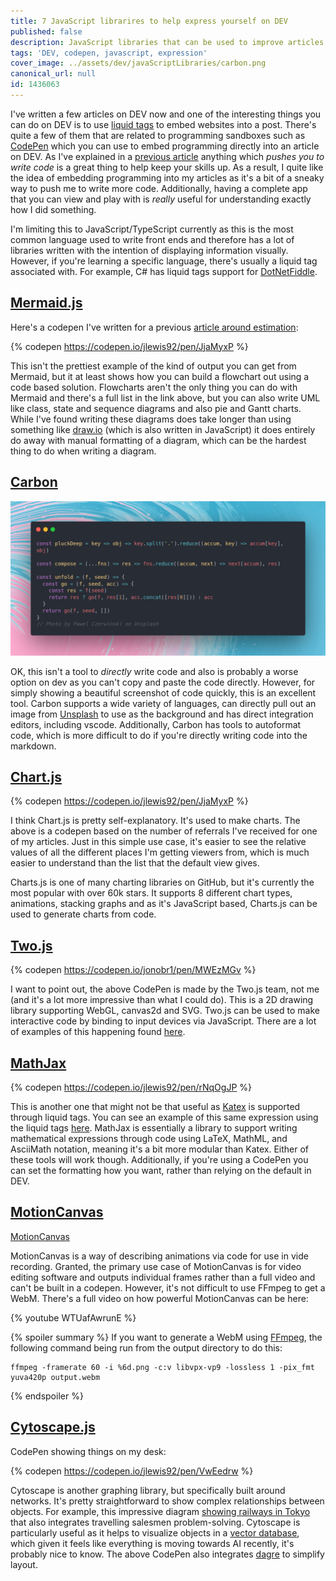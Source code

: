 ```yaml
---
title: 7 JavaScript librarires to help express yourself on DEV
published: false
description: JavaScript libraries that can be used to improve articles written in DEV
tags: 'DEV, codepen, javascript, expression'
cover_image: ../assets/dev/javaScriptLibraries/carbon.png
canonical_url: null
id: 1436063
---
```


I've written a few articles on DEV now and one of the interesting things you can do on DEV is to use [liquid tags](https://dev.to/p/editor_guide) to embed websites into a post.  There's quite a few of them that are related to programming sandboxes such as [CodePen](https://codepen.io/) which you can use to embed programming directly into an article on DEV.  As I've explained in a [previous article](https://dev.to/jlewis92/tips-and-tricks-on-how-to-keep-motivated-while-writing-code-5h3b) anything which *pushes you to write code* is a great thing to help keep your skills up.  As a result, I quite like the idea of embedding programming into my articles as it's a bit of a sneaky way to push me to write more code. Additionally, having a complete app that you can view and play with is *really* useful for understanding exactly how I did something.

I'm limiting this to JavaScript/TypeScript currently as this is the most common language used to write front ends and therefore has a lot of libraries written with the intention of displaying information visually.  However, if you're learning a specific language, there's usually a liquid tag associated with. For example, C# has liquid tags support for [DotNetFiddle](https://dotnetfiddle.net/).

## [Mermaid.js](https://github.com/mermaid-js/mermaid)

Here's a codepen I've written for a previous [article around estimation](https://dev.to/jlewis92/a-developers-guide-to-estimation-3143):

<!-- markdownlint-disable-next-line -->
{% codepen https://codepen.io/jlewis92/pen/JjaMyxP %}

This isn't the prettiest example of the kind of output you can get from Mermaid, but it at least shows how you can build a flowchart out using a code based solution.  Flowcharts aren't the only thing you can do with Mermaid and there's a full list in the link above, but you can also write UML like class, state and sequence diagrams and also pie and Gantt charts.  While I've found writing these diagrams does take longer than using something like [draw.io](https://app.diagrams.net/) (which is also written in JavaScript) it does entirely do away with manual formatting of a diagram, which can be the hardest thing to do when writing a diagram.

## [Carbon](https://github.com/carbon-app/carbon)

![Carbon screenshot](../assets/dev/javaScriptLibraries/carbon.png)

OK, this isn't a tool to *directly* write code and also is probably a worse option on dev as you can't copy and paste the code directly.  However, for simply showing a beautiful screenshot of code quickly, this is an excellent tool.  Carbon supports a wide variety of languages, can directly pull out an image from [Unsplash](https://unsplash.com/) to use as the background and has direct integration editors, including vscode.  Additionally, Carbon has tools to autoformat code, which is more difficult to do if you're directly writing code into the markdown.

## [Chart.js](https://github.com/chartjs/Chart.js)

<!-- markdownlint-disable-next-line -->
{% codepen https://codepen.io/jlewis92/pen/JjaMyxP %}

I think Chart.js is pretty self-explanatory.  It's used to make charts.  The above is a codepen based on the number of referrals I've received for one of my articles.  Just in this simple use case, it's easier to see the relative values of all the different places I'm getting viewers from, which is much easier to understand than the list that the default view gives.

Charts.js is one of many charting libraries on GitHub, but it's currently the most popular with over 60k stars.  It supports 8 different chart types, animations, stacking graphs and as it's JavaScript based, Charts.js can be used to generate charts from code.

## [Two.js](https://github.com/jonobr1/two.js)

<!-- markdownlint-disable-next-line -->
{% codepen https://codepen.io/jonobr1/pen/MWEzMGv %}

I want to point out, the above CodePen is made by the Two.js team, not me (and it's a lot more impressive than what I could do).  This is a 2D drawing library supporting WebGL, canvas2d and SVG.  Two.js can be used to make interactive code by binding to input devices via JavaScript.  There are a lot of examples of this happening found [here](https://two.js.org/examples/).

## [MathJax](https://github.com/mathjax/MathJax)

<!-- markdownlint-disable-next-line -->
{% codepen https://codepen.io/jlewis92/pen/rNqOgJP %}

This is another one that might not be that useful as [Katex](https://katex.org/) is supported through liquid tags. You can see an example of this same expression using the liquid tags [here](https://dev.to/jlewis92/a-developers-guide-to-estimation-3143). MathJax is essentially a library to support writing mathematical expressions through code using LaTeX, MathML, and AsciiMath notation, meaning it's a bit more modular than Katex.  Either of these tools will work though.  Additionally, if you're using a CodePen you can set the formatting how you want, rather than relying on the default in DEV.

## [MotionCanvas](https://github.com/motion-canvas/motion-canvas)

[MotionCanvas](../assets/dev/javaScriptLibraries/motionCanvas.webm)

MotionCanvas is a way of describing animations via code for use in vide recording.  Granted, the primary use case of MotionCanvas is for video editing software and outputs individual frames rather than a full video and can't be built in a codepen.  However, it's not difficult to use FFmpeg to get a WebM.  There's a full video on how powerful MotionCanvas can be here:

<!-- markdownlint-disable-next-line -->
{% youtube WTUafAwrunE %}

<!-- markdownlint-disable-next-line -->
{% spoiler summary %}
If you want to generate a WebM using [FFmpeg](https://ffmpeg.org/), the following command being run from the output directory to do this:

```text
ffmpeg -framerate 60 -i %6d.png -c:v libvpx-vp9 -lossless 1 -pix_fmt yuva420p output.webm
```

<!-- markdownlint-disable-next-line -->
{% endspoiler %}

## [Cytoscape.js](https://github.com/cytoscape/cytoscape.js)

CodePen showing things on my desk:

<!-- markdownlint-disable-next-line -->
{% codepen https://codepen.io/jlewis92/pen/VwEedrw %}

Cytoscape is another graphing library, but specifically built around networks.  It's pretty straightforward to show complex relationships between objects.  For example, this impressive diagram [showing railways in Tokyo](https://js.cytoscape.org/demos/tokyo-railways/) that also integrates travelling salesmen problem-solving.  Cytoscape is particularly useful as it helps to visualize objects in a [vector database](https://learn.microsoft.com/en-us/semantic-kernel/concepts-ai/vectordb), which given it feels like everything is moving towards AI recently, it's probably nice to know.  The above CodePen also integrates [dagre](https://github.com/dagrejs/dagre) to simplify layout.
